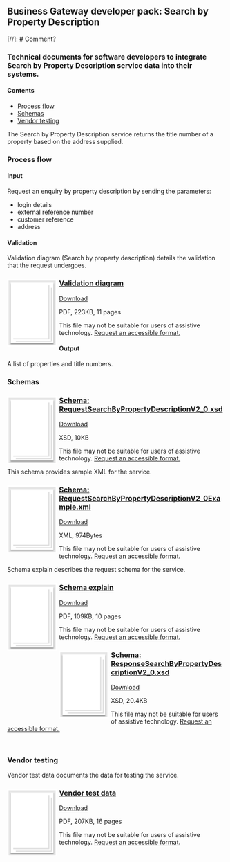 ## Business Gateway developer pack: Search by Property Description
[//]: # Comment?
### Technical documents for software developers to integrate Search by Property Description service data into their systems.

#### Contents
- [Process flow](#process-flow)
- [Schemas](#schemas)
- [Vendor testing](#vendor-testing)

The Search by Property Description service returns the title number of a property based on the address supplied.

### Process flow

#### Input
Request an enquiry by property description by sending the parameters:

- login details
- external reference number
- customer reference
- address

#### Validation
Validation diagram (Search by property description) details the validation that the request undergoes.

<h3><img style="float: left; margin: 0px 5px 0px 0px" src="../../images/file.png"> <a href="../../pdfs/services/RequestSearchbyPropertyDescriptionValidationDiagramV1_1.pdf">Validation diagram</a></h3>
<a download="RequestSearchbyPropertyDescriptionValidationDiagramV1_1.pdf" href="../../pdfs/services/RequestSearchbyPropertyDescriptionValidationDiagramV1_1.pdf">Download</a>

PDF, 223KB, 11 pages

This file may not be suitable for users of assistive technology. <a href="#" onclick="toggle_visibility('foo1');return false;">Request an accessible format.</a>
<div style="display:none" id="foo1">
If you use assistive technology (such as a screen reader) and need a version of this document in a more accessible format, please email <a href="mailto:customersupport@landregistry.gov.uk?body=Details%20of%20document%20required%3A%0A%0A%20%20Title%3A%20Validation%20diagram%0A%20%20Original%20format%3A%20pdf%0A%0APlease%20tell%20us%3A%0A%0A%20%201.%20What%20makes%20this%20format%20unsuitable%20for%20you%3F%0A%20%202.%20What%20format%20you%20would%20prefer%3F%0A%20%20%20%20%20%20&amp;subject=Request%20for%20%27Validation%20diagram%27%20in%20an%20alternative%20format">customersupport@landregistry.gov.uk</a>.
Please tell us what format you need. It will help us if you say what assistive technology you use.
</div>

#### Output
A list of properties and title numbers.

### Schemas

<h3><img style="float: left; margin: 0px 5px 0px 0px" src="../../images/file.png"> <a href="../../schemas/RequestSearchByPropertyDescriptionV2_0.xsd">Schema: RequestSearchByPropertyDescriptionV2_0.xsd</a></h3>
<a download="RequestSearchByPropertyDescriptionV2_0" href="../../schemas/RequestSearchByPropertyDescriptionV2_0.xsd">Download</a>

XSD, 10KB

This file may not be suitable for users of assistive technology. <a href="#" onclick="toggle_visibility('foo2');return false;">Request an accessible format.</a>
<div style="display:none" id="foo2">
If you use assistive technology (such as a screen reader) and need a version of this document in a more accessible format, please email <a href="mailto:customersupport@landregistry.gov.uk?body=Details%20of%20document%20required%3A%0A%0A%20%20Title%3A%20Schema%3A%20RequestSearchByPropertyDescriptionV2_0.xsd%0A%20%20Original%20format%3A%20xsd%0A%0APlease%20tell%20us%3A%0A%0A%20%201.%20What%20makes%20this%20format%20unsuitable%20for%20you%3F%0A%20%202.%20What%20format%20you%20would%20prefer%3F%0A%20%20%20%20%20%20&amp;subject=Request%20for%20%27Schema%3A%20RequestSearchByPropertyDescriptionV2_0.xsd%27%20in%20an%20alternative%20format">customersupport@landregistry.gov.uk</a>.
Please tell us what format you need. It will help us if you say what assistive technology you use.
</div>

This schema provides sample XML for the service.

<h3><img style="float: left; margin: 0px 5px 0px 0px" src="../../images/file.png"> <a href="../../xml/RequestSearchByPropertyDescriptionV2_0Example.xml">Schema: RequestSearchByPropertyDescriptionV2_0Example.xml</a></h3>
<a download="RequestSearchByPropertyDescriptionV2_0Example.xml" href="../../xml/RequestSearchByPropertyDescriptionV2_0Example.xml">Download</a>

XML, 974Bytes

This file may not be suitable for users of assistive technology. <a href="#" onclick="toggle_visibility('foo3');return false;">Request an accessible format.</a>
<div style="display:none" id="foo3">
If you use assistive technology (such as a screen reader) and need a version of this document in a more accessible format, please email <a href="mailto:customersupport@landregistry.gov.uk?body=Details%20of%20document%20required%3A%0A%0A%20%20Title%3A%20Schema%3A%20RequestSearchByPropertyDescriptionV2_0Example.xml%0A%20%20Original%20format%3A%20xml%0A%0APlease%20tell%20us%3A%0A%0A%20%201.%20What%20makes%20this%20format%20unsuitable%20for%20you%3F%0A%20%202.%20What%20format%20you%20would%20prefer%3F%0A%20%20%20%20%20%20&amp;subject=Request%20for%20%27Schema%3A%20RequestSearchByPropertyDescriptionV2_0Example.xml%27%20in%20an%20alternative%20format">customersupport@landregistry.gov.uk</a>.
Please tell us what format you need. It will help us if you say what assistive technology you use.
</div>

Schema explain describes the request schema for the service.

<h3><img style="float: left; margin: 0px 5px 0px 0px" src="../../images/file.png"> <a href="../../pdfs/services/RequestSearchByPropertyDescriptionV2_0SchemaExplain.pdf">Schema explain</a></h3>
<a download="RequestSearchByPropertyDescriptionV2_0SchemaExplain.pdf" href="../../pdfs/services/RequestSearchByPropertyDescriptionV2_0SchemaExplain.pdf">Download</a>

PDF, 109KB, 10 pages

This file may not be suitable for users of assistive technology. <a href="#" onclick="toggle_visibility('foo4');return false;">Request an accessible format.</a>
<div style="display:none" id="foo4">
If you use assistive technology (such as a screen reader) and need a version of this document in a more accessible format, please email <a href="mailto:customersupport@landregistry.gov.uk?body=Details%20of%20document%20required%3A%0A%0A%20%20Title%3A%20Schema%20explain%0A%20%20Original%20format%3A%20pdf%0A%0APlease%20tell%20us%3A%0A%0A%20%201.%20What%20makes%20this%20format%20unsuitable%20for%20you%3F%0A%20%202.%20What%20format%20you%20would%20prefer%3F%0A%20%20%20%20%20%20&amp;subject=Request%20for%20%27Schema%20explain%27%20in%20an%20alternative%20format">customersupport@landregistry.gov.uk</a>.
Please tell us what format you need. It will help us if you say what assistive technology you use.
</div>

<h3><img style="float: left; margin: 0px 5px 0px 0px" src="../../images/file.png"> <a href="../../schemas/ResponseSearchByPropertyDescriptionV2_0.xsd">Schema: ResponseSearchByPropertyDescriptionV2_0.xsd</a></h3>
<a download="ResponseSearchByPropertyDescriptionV2_0.xsd" href="../../schemas/ResponseSearchByPropertyDescriptionV2_0.xsd">Download</a>

XSD, 20.4KB

This file may not be suitable for users of assistive technology. <a href="#" onclick="toggle_visibility('foo5');return false;">Request an accessible format.</a>
<div style="display:none" id="foo5">
If you use assistive technology (such as a screen reader) and need a version of this document in a more accessible format, please email <a href="mailto:customersupport@landregistry.gov.uk?body=Details%20of%20document%20required%3A%0A%0A%20%20Title%3A%20Schema%3A%20ResponseSearchByPropertyDescriptionV2_0.xsd%0A%20%20Original%20format%3A%20xsd%0A%0APlease%20tell%20us%3A%0A%0A%20%201.%20What%20makes%20this%20format%20unsuitable%20for%20you%3F%0A%20%202.%20What%20format%20you%20would%20prefer%3F%0A%20%20%20%20%20%20&amp;subject=Request%20for%20%27Schema%3A%20ResponseSearchByPropertyDescriptionV2_0.xsd%27%20in%20an%20alternative%20format">customersupport@landregistry.gov.uk</a>.
Please tell us what format you need. It will help us if you say what assistive technology you use.
</div>
<br/>

### Vendor testing

Vendor test data documents the data for testing the service.

<h3><img style="float: left; margin: 0px 5px 0px 0px" src="../../images/file.png"> <a href="../../pdfs/services/SearchByPropertyDescriptionVendorTest.pdf">Vendor test data</a></h3>
<a download="SearchByPropertyDescriptionVendorTest.pdf" href="../../pdfs/services/SearchByPropertyDescriptionVendorTest.pdf">Download</a>

PDF, 207KB, 16 pages

This file may not be suitable for users of assistive technology. <a href="#" onclick="toggle_visibility('foo6');return false;">Request an accessible format.</a>
<div style="display:none" id="foo6">
If you use assistive technology (such as a screen reader) and need a version of this document in a more accessible format, please email <a href="mailto:customersupport@landregistry.gov.uk?body=Details%20of%20document%20required%3A%0A%0A%20%20Title%3A%20Vendor%20test%20data%0A%20%20Original%20format%3A%20pdf%0A%0APlease%20tell%20us%3A%0A%0A%20%201.%20What%20makes%20this%20format%20unsuitable%20for%20you%3F%0A%20%202.%20What%20format%20you%20would%20prefer%3F%0A%20%20%20%20%20%20&amp;subject=Request%20for%20%27Vendor%20test%20data%27%20in%20an%20alternative%20format">customersupport@landregistry.gov.uk</a>.
Please tell us what format you need. It will help us if you say what assistive technology you use.
</div>